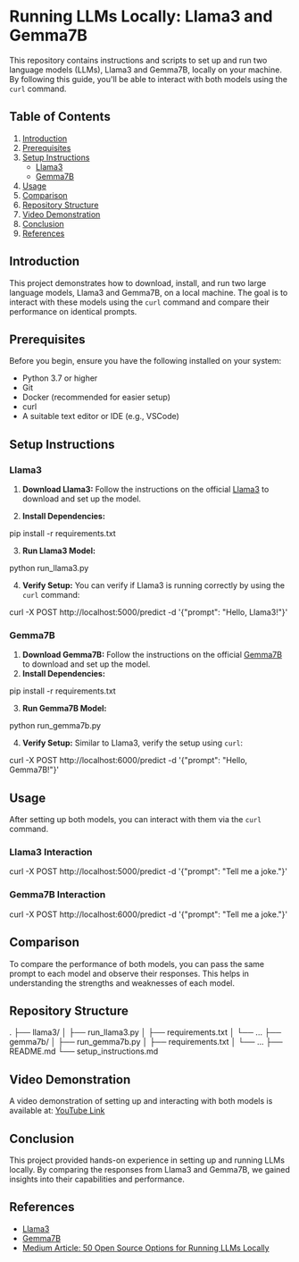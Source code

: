 # Running LLMs Locally: Llama3 and Gemma7B

This repository contains instructions and scripts to set up and run two language models (LLMs), Llama3 and Gemma7B, locally on your machine. By following this guide, you'll be able to interact with both models using the `curl` command.

## Table of Contents

1. [Introduction](#introduction)
2. [Prerequisites](#prerequisites)
3. [Setup Instructions](#setup-instructions)
   - [Llama3](#llama3)
   - [Gemma7B](#gemma7b)
4. [Usage](#usage)
5. [Comparison](#comparison)
6. [Repository Structure](#repository-structure)
7. [Video Demonstration](#video-demonstration)
8. [Conclusion](#conclusion)
9. [References](#references)

## Introduction

This project demonstrates how to download, install, and run two large language models, Llama3 and Gemma7B, on a local machine. The goal is to interact with these models using the `curl` command and compare their performance on identical prompts.

## Prerequisites

Before you begin, ensure you have the following installed on your system:

- Python 3.7 or higher
- Git
- Docker (recommended for easier setup)
- curl
- A suitable text editor or IDE (e.g., VSCode)

## Setup Instructions

### Llama3

1.  **Download Llama3:** Follow the instructions on the official [Llama3](https://ollama.com/library/llama3) to download and set up the model.

2.  **Install Dependencies:**

pip install -r requirements.txt

3.  **Run Llama3 Model:**

python run\_llama3.py

4.  **Verify Setup:** You can verify if Llama3 is running correctly by using the `curl` command:

curl -X POST http://localhost:5000/predict -d '{"prompt": "Hello, Llama3!"}'

### Gemma7B

1.  **Download Gemma7B:** Follow the instructions on the official [Gemma7B](https://ollama.com/library/gemma) to download and set up the model.
2.  **Install Dependencies:**

pip install -r requirements.txt

3.  **Run Gemma7B Model:**

python run\_gemma7b.py

4.  **Verify Setup:** Similar to Llama3, verify the setup using `curl`:

curl -X POST http://localhost:6000/predict -d '{"prompt": "Hello, Gemma7B!"}'

## Usage

After setting up both models, you can interact with them via the `curl` command.

### Llama3 Interaction

curl -X POST http://localhost:5000/predict -d '{"prompt": "Tell me a joke."}'

### Gemma7B Interaction

curl -X POST http://localhost:6000/predict -d '{"prompt": "Tell me a joke."}'

## Comparison

To compare the performance of both models, you can pass the same prompt to each model and observe their responses. This helps in understanding the strengths and weaknesses of each model.

## Repository Structure

.
├── llama3/
│   ├── run_llama3.py
│   ├── requirements.txt
│   └── ...
├── gemma7b/
│   ├── run_gemma7b.py
│   ├── requirements.txt
│   └── ...
├── README.md
└── setup_instructions.md


## Video Demonstration

A video demonstration of setting up and interacting with both models is available at: [YouTube Link](https://youtu.be/9CvIERY34p4)

## Conclusion

This project provided hands-on experience in setting up and running LLMs locally. By comparing the responses from Llama3 and Gemma7B, we gained insights into their capabilities and performance.

## References

*   [Llama3](https://ollama.com/library/llama3)
*   [Gemma7B](https://ollama.com/library/gemma)
*   [Medium Article: 50 Open Source Options for Running LLMs Locally](https://medium.com/thedeephub/50-open-source-options-for-running-llms-locally-db1ec6f5a54f)